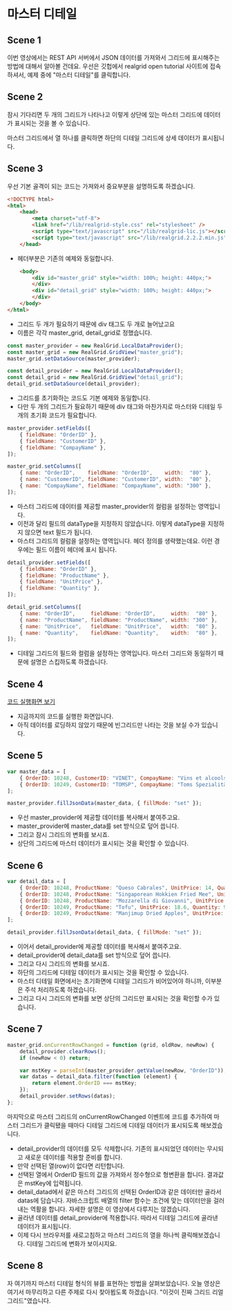# 마스터 디테일


## Scene 1

이번 영상에서는 REST API 서버에서 JSON 데이터를 가져와서 그리드에 표시해주는 방법에 대해서 알아볼 건데요.
우선은 깃헙에서 realgrid open tutorial 사이트에 접속하셔서, 예제 중에 "마스터 디테일"를 클릭합니다.


## Scene 2

잠시 기다리면 두 개의 그리드가 나타나고
이렇게 상단에 있는 마스터 그리드에 데이터가 표시되는 것을 볼 수 있습니다.

마스터 그리드에서 열 하나를 클릭하면 하단의 디테일 그리드에 상세 데이터가 표시됩니다.


## Scene 3

우선 기본 골격이 되는 코드는 가져와서 중요부분을 설명하도록 하겠습니다.

``` html
<!DOCTYPE html>
<html>
	<head>
		<meta charset="utf-8">
		<link href="/lib/realgrid-style.css" rel="stylesheet" />
		<script type="text/javascript" src="/lib/realgrid-lic.js"></script>
		<script type="text/javascript" src="/lib/realgrid.2.2.2.min.js"></script>
	</head>
``` 
* 헤더부분은 기존의 예제와 동일합니다.

``` html
	<body>
		<div id="master_grid" style="width: 100%; height: 440px;">
		</div>
		<div id="detail_grid" style="width: 100%; height: 440px;">
		</div>
	</body>
</html>
``` 
* 그리드 두 개가 필요하기 때문에 div 태그도 두 개로 늘어났고요
* 이름은 각각 master_grid, detail_grid로 정했습니다.


``` js
const master_provider = new RealGrid.LocalDataProvider();
const master_grid = new RealGrid.GridView("master_grid");
master_grid.setDataSource(master_provider);

const detail_provider = new RealGrid.LocalDataProvider();
const detail_grid = new RealGrid.GridView("detail_grid");
detail_grid.setDataSource(detail_provider);
```
* 그리드를 초기화하는 코드도 기본 예제와 동일합니다.
* 다만 두 개의 그리드가 필요하기 때문에 div 태그와 마찬가지로 마스터와 디테일 두 개의 초기화 코드가 필요합니다.

``` js
master_provider.setFields([
    { fieldName: "OrderID" },
    { fieldName: "CustomerID" },
    { fieldName: "CompayName" },
]);

master_grid.setColumns([
    { name: "OrderID",    fieldName: "OrderID",    width:  "80" },
    { name: "CustomerID", fieldName: "CustomerID", width:  "80" },
    { name: "CompayName", fieldName: "CompayName", width: "300" },
]);
```
* 마스터 그리드에 데이터를 제공할 master_provider의 컬럼을 설정하는 영역입니다.
* 이전과 달리 필드의 dataType을 지정하지 않았습니다. 이렇게 dataType을 지정하지 않으면 text 필드가 됩니다.
* 마스터 그리드의 컬럼을 설정하는 영역입니다. 헤더 정의를 생략했는데요. 이런 경우에는 필드 이름이 헤더에 표시 됩니다.

``` js
detail_provider.setFields([
    { fieldName: "OrderID" },
    { fieldName: "ProductName" },
    { fieldName: "UnitPrice" },
    { fieldName: "Quantity" },
]);

detail_grid.setColumns([
    { name: "OrderID",     fieldName: "OrderID",     width:  "80" },
    { name: "ProductName", fieldName: "ProductName", width: "300" },
    { name: "UnitPrice",   fieldName: "UnitPrice",   width:  "80" },
    { name: "Quantity",    fieldName: "Quantity",    width:  "80" },
]);
```
* 디테일 그리드의 필드와 컬럼을 설정하는 영역입니다. 마스터 그리드와 동일하기 때문에 설명은 스킵하도록 하겠습니다.


## Scene 4

[코드 실행화면 보기](http://10bun.tv/samples/realgrid2/part-1/03/step-01.html)
* 지금까지의 코드를 실행한 화면입니다.
* 아직 데이터를 로딩하지 않았기 때문에 빈그리드만 나타는 것을 보실 수가 있습니다.


## Scene 5

``` js
var master_data = [
    { OrderID: 10248, CustomerID: "VINET", CompayName: "Vins et alcools Chevalier" },
    { OrderID: 10249, CustomerID: "TOMSP", CompayName: "Toms Spezialitäten" },
];

master_provider.fillJsonData(master_data, { fillMode: "set" });
```
* 우선 master_provider에 제공할 데이터를 복사해서 붙여주고요.
* master_provider에 master_data를 set 방식으로 덮어 씁니다.
* 그리고 잠시 그리드의 변화를 보시죠.
* 상단의 그리드에 마스터 데이터가 표시되는 것을 확인할 수 있습니다.


## Scene 6

``` js
var detail_data = [
    { OrderID: 10248, ProductName: "Queso Cabrales", UnitPrice: 14, Quantity: 12 },
    { OrderID: 10248, ProductName: "Singaporean Hokkien Fried Mee", UnitPrice: 9.8, Quantity: 10 },
    { OrderID: 10248, ProductName: "Mozzarella di Giovanni", UnitPrice: 34.8, Quantity: 5 },
    { OrderID: 10249, ProductName: "Tofu", UnitPrice: 18.6, Quantity: 9 },
    { OrderID: 10249, ProductName: "Manjimup Dried Apples", UnitPrice: 42.4, Quantity: 40 },
];

detail_provider.fillJsonData(detail_data, { fillMode: "set" });
```
* 이어서 detail_provider에 제공할 데이터를 복사해서 붙여주고요.
* detail_provider에 detail_data를 set 방식으로 덮어 씁니다.
* 그리고 다시 그리드의 변화를 보시죠.
* 하단의 그리드에 디테일 데이터가 표시되는 것을 확인할 수 있습니다.
* 마스터 디테일 화면에서는 초기화면에 디테일 그리드가 비어있어야 하니까, 이부분은 주석 처리하도록 하겠습니다.
* 그리고 다시 그리드의 변화를 보면 상단의 그리드만 표시되는 것을 확인할 수가 있습니다.


## Scene 7

``` js
master_grid.onCurrentRowChanged = function (grid, oldRow, newRow) {
    detail_provider.clearRows();
    if (newRow < 0) return;

    var mstKey = parseInt(master_provider.getValue(newRow, "OrderID"));
    var datas = detail_data.filter(function (element) {
        return element.OrderID === mstKey;
    });
    detail_provider.setRows(datas);
};
```

마지막으로 마스터 그리드의 onCurrentRowChanged 이벤트에 코드를 추가하여 마스터 그리드가 클릭됐을 때마다 디테일 그리드에 디테일 데이터가 표시되도록 해보겠습니다.
 
* detail_provider의 데이터를 모두 삭제합니다. 기존의 표시되었던 데이터는 무시되고 새로운 데이터를 적용할 준비를 합니다.
* 만약 선택된 열(row)이 없다면 리턴합니다.
* 선택된 열에서 OrderID 필드의 값을 가져와서 정수형으로 형변환을 합니다. 결과값은 mstKey에 입력됩니다.
* detail_datad에서 같은 마스터 그리드의 선택된 OrderID과 같은 데이터만 골라서 datas에 담습니다. 자바스크립트 배열의 filter 함수는 조건에 맞는 데이터만을 걸러내는 역활을 합니다. 자세한 설명은 이 영상에서 다루지는 않겠습니다.
* 골라낸 데이터를 detail_provider에 적용합니다. 따라서 디테일 그리드에 골라낸 데이터가 표시됩니다. 
* 이제 다시 브라우저를 새로고침하고 마스터 그리드의 열을 하나씩 클릭해보겠습니다. 디테일 그리드에 변화가 보이시지요.


## Scene 8

자 여기까지 마스터 디테일 형식의 뷰를 표현하는 방법을 살펴보았습니다.
오늘 영상은 여기서 마무리하고 다른 주제로 다시 찾아뵙도록 하겠습니다.
"이것이 진짜 그리드 리얼그리드"였습니다.
